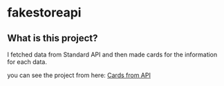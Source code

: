 # fakestoreapi

## What is this project?
I fetched data from Standard API and then made cards for the information for each data.

you can see the project from here: [Cards from API](https://othmandaoud.github.io/fakestoreapi/)
